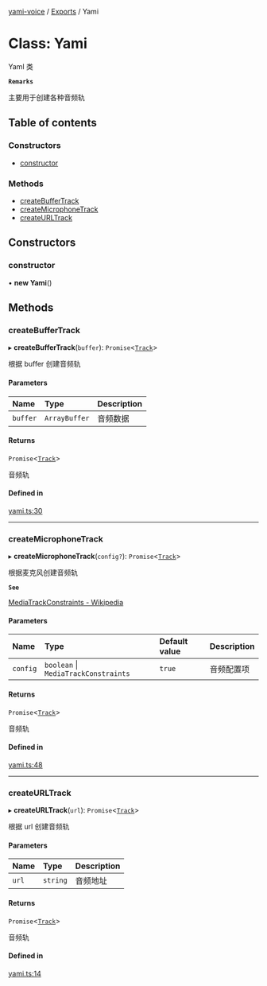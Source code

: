 [yami-voice](../README.md) / [Exports](../modules.md) / Yami

# Class: Yami

Yaml 类

**`Remarks`**

主要用于创建各种音频轨

## Table of contents

### Constructors

- [constructor](Yami.md#constructor)

### Methods

- [createBufferTrack](Yami.md#createbuffertrack)
- [createMicrophoneTrack](Yami.md#createmicrophonetrack)
- [createURLTrack](Yami.md#createurltrack)

## Constructors

### constructor

• **new Yami**()

## Methods

### createBufferTrack

▸ **createBufferTrack**(`buffer`): `Promise`<[`Track`](Track.md)\>

根据 buffer 创建音频轨

#### Parameters

| Name | Type | Description |
| :------ | :------ | :------ |
| `buffer` | `ArrayBuffer` | 音频数据 |

#### Returns

`Promise`<[`Track`](Track.md)\>

音频轨

#### Defined in

[yami.ts:30](https://github.com/yydounai1234/Yami/blob/3b9828c/lib/yami.ts#L30)

___

### createMicrophoneTrack

▸ **createMicrophoneTrack**(`config?`): `Promise`<[`Track`](Track.md)\>

根据麦克风创建音频轨

**`See`**

[MediaTrackConstraints - Wikipedia](https://developer.mozilla.org/en-US/docs/Web/API/MediaTrackConstraints)

#### Parameters

| Name | Type | Default value | Description |
| :------ | :------ | :------ | :------ |
| `config` | `boolean` \| `MediaTrackConstraints` | `true` | 音频配置项 |

#### Returns

`Promise`<[`Track`](Track.md)\>

音频轨

#### Defined in

[yami.ts:48](https://github.com/yydounai1234/Yami/blob/3b9828c/lib/yami.ts#L48)

___

### createURLTrack

▸ **createURLTrack**(`url`): `Promise`<[`Track`](Track.md)\>

根据 url 创建音频轨

#### Parameters

| Name | Type | Description |
| :------ | :------ | :------ |
| `url` | `string` | 音频地址 |

#### Returns

`Promise`<[`Track`](Track.md)\>

音频轨

#### Defined in

[yami.ts:14](https://github.com/yydounai1234/Yami/blob/3b9828c/lib/yami.ts#L14)
